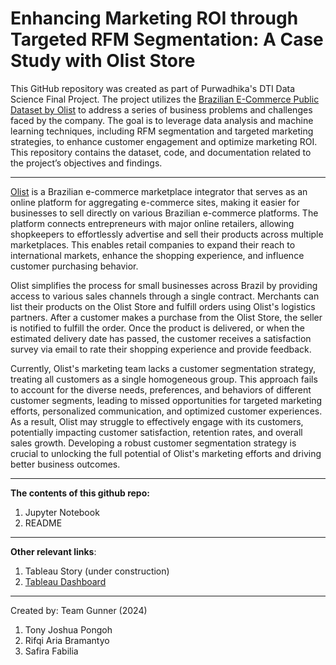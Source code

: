 # **Enhancing Marketing ROI through Targeted RFM Segmentation: A Case Study with Olist Store**

This GitHub repository was created as part of Purwadhika's DTI Data Science Final Project. The project utilizes the [Brazilian E-Commerce Public Dataset by Olist](https://www.kaggle.com/datasets/olistbr/brazilian-ecommerce) to address a series of business problems and challenges faced by the company. The goal is to leverage data analysis and machine learning techniques, including RFM segmentation and targeted marketing strategies, to enhance customer engagement and optimize marketing ROI. This repository contains the dataset, code, and documentation related to the project’s objectives and findings.

***

[Olist](https://www.olist.com) is a Brazilian e-commerce marketplace integrator that serves as an online platform for aggregating e-commerce sites, making it easier for businesses to sell directly on various Brazilian e-commerce platforms. The platform connects entrepreneurs with major online retailers, allowing shopkeepers to effortlessly advertise and sell their products across multiple marketplaces. This enables retail companies to expand their reach to international markets, enhance the shopping experience, and influence customer purchasing behavior.

Olist simplifies the process for small businesses across Brazil by providing access to various sales channels through a single contract. Merchants can list their products on the Olist Store and fulfill orders using Olist's logistics partners. After a customer makes a purchase from the Olist Store, the seller is notified to fulfill the order. Once the product is delivered, or when the estimated delivery date has passed, the customer receives a satisfaction survey via email to rate their shopping experience and provide feedback.

Currently, Olist's marketing team lacks a customer segmentation strategy, treating all customers as a single homogeneous group. This approach fails to account for the diverse needs, preferences, and behaviors of different customer segments, leading to missed opportunities for targeted marketing efforts, personalized communication, and optimized customer experiences. As a result, Olist may struggle to effectively engage with its customers, potentially impacting customer satisfaction, retention rates, and overall sales growth. Developing a robust customer segmentation strategy is crucial to unlocking the full potential of Olist's marketing efforts and driving better business outcomes.

***

**The contents of this github repo:**
1. Jupyter Notebook
2. README

***

**Other relevant links**:
1. Tableau Story (under construction)
2. [Tableau Dashboard](https://public.tableau.com/views/finpro_17244232194100/About?:language=en-US&:sid=&:redirect=auth&:display_count=n&:origin=viz_share_link)
   
***

Created by: Team Gunner (2024)
1. Tony Joshua Pongoh
2. Rifqi Aria Bramantyo
3. Safira Fabilia
